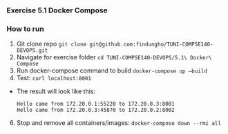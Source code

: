 ### Exercise 5.1 Docker Compose

### How to run
1. Git clone repo
`git clone git@github.com:findungho/TUNI-COMPSE140-DEVOPS.git`
2. Navigate for exercise folder
`cd TUNI-COMPSE140-DEVOPS/5.1\ Docker\ Compose`
3. Run docker-compose command to build
`docker-compose up –build`
5. Test:
`curl localhost:8001`

- The result will look like this:
    ```
    Hello came from 172.20.0.1:55220 to 172.20.0.3:8001
    Hello came from 172.20.0.3:45870 to 172.20.0.2:8002
    ```
6. Stop and remove all containers/images:
`docker-compose down --rmi all`
